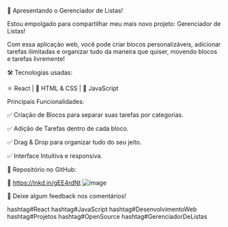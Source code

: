 📢 Apresentando o Gerenciador de Listas! 

Estou empolgado para compartilhar meu mais novo projeto: Gerenciador de Listas! 

Com essa aplicação web, você pode criar blocos personalizáveis, adicionar tarefas ilimitadas e organizar tudo da maneira que quiser, movendo blocos e tarefas livremente! 



🛠 Tecnologias usadas:

⚛️ React | 🎨 HTML & CSS | 🚀 JavaScript



Principais Funcionalidades:

✅ Criação de Blocos para separar suas tarefas por categorias.

 ✅ Adição de Tarefas dentro de cada bloco.

 ✅ Drag & Drop para organizar tudo do seu jeito.

 ✅ Interface Intuitiva e responsiva.



📌 Repositório no GitHub:

 🔗 https://lnkd.in/gEE4rdNt
![image](https://github.com/user-attachments/assets/21752d32-0a6d-4292-8ec6-4a93dbb88129)



💬 Deixe algum feedback nos comentários! 



hashtag#React hashtag#JavaScript hashtag#DesenvolvimentoWeb hashtag#Projetos hashtag#OpenSource hashtag#GerenciadorDeListas
